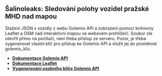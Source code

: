 ## Šalinoleaks: Sledování polohy vozidel pražské MHD nad mapou
Stažení JSON s vozidly z webu Golemio API a zobrazení pomocí knihovny Leaflet a OSM nad interaktivní mapou ve webovém prohlížeči. Soubor zle otevřít přímo na počítači, není třeba přístup ze serveru. Pozor, je třeba vygenerovat vlastní klíč pro přístup ke Golemio API a vložit jej do proměnné golemio_klic.
 - **[Dokumentace Golemio API](https://golemioapi.docs.apiary.io/#reference/public-transport/realtime-vehicle-positions/get-all-vehicle-positions)**
 - **[Dokumentace Leaflet](https://leafletjs.com/SlavaUkraini/reference.html)**
 - **[Vygenerování osobního klíče Golemio API](https://api.golemio.cz/api-keys/dashboard)**



